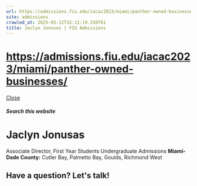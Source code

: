 ```yaml
---
url: https://admissions.fiu.edu/iacac2023/miami/panther-owned-businesses/
site: admissions
crawled_at: 2025-05-12T15:12:19.338761
title: Jaclyn Jonusas | FIU Admissions
---
```


# https://admissions.fiu.edu/iacac2023/miami/panther-owned-businesses/

[ Close ](https://admissions.fiu.edu/contact/find-your-counselor/counselors/jaclyn-jonusas.html)
##### Search this website
# Jaclyn Jonusas
Associate Director, First Year Students
Undergraduate Admissions
**Miami-Dade County:** Cutler Bay, Palmetto Bay, Goulds, Richmond West
## Have a question? Let's talk!

